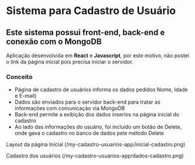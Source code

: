 # Sistema para Cadastro de Usuário #
## Este sistema possui front-end, back-end e conexão com o MongoDB ##


Aplicação desenvolvida em **React** e **Javascript**, por este motivo, não postei o link da página inicial pois precisa iniciar o servidor.

### Conceito ###
* Página de cadastro de usuários informa os dados pedidos Nome, Idade e E-mail)
* Dados são enviados para o servidor back-end para tratar as informações com comunicação via MongoDB
* Back-end permite a exibição dos dados inserios na página inicial do cadastro
* Ao lado das informações do usuário, foi incluído um botão de Delete, onde gava o cadastro no banco de dados pele método Delete

Layout da página Inicial
(/my-cadastro-usuarios-app/inicial-cadastro.png)

Cadastro dos usuários
(/my-cadastro-usuarios-app/dados-cadastro.png)

